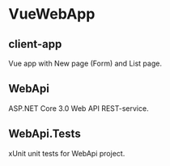 # VueWebApp

## client-app

Vue app with New page (Form) and List page.

## WebApi

ASP.NET Core 3.0 Web API REST-service.

## WebApi.Tests

xUnit unit tests for WebApi project.
